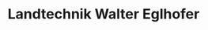 ---
title: "Landtechnik Walter Eglhofer"
url: /denklingen/landtechnik-walter-eglhofer/
shop: Landwirtschaftlich
---